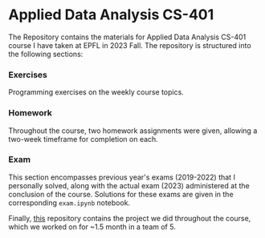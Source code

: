 # Applied Data Analysis CS-401

The Repository contains the materials for Applied Data Analysis CS-401 course I have taken at EPFL in 2023 Fall. The repository is structured into the following sections:

### Exercises
Programming exercises on the weekly course topics.

### Homework
Throughout the course, two homework assignments were given, allowing a two-week timeframe for completion on each.

### Exam 
This section encompasses previous year's exams (2019-2022) that I personally solved, along with the actual exam (2023) administered at the conclusion of the course. Solutions for these exams are given in the corresponding `exam.ipynb` notebook.

Finally, [this](https://github.com/epfl-ada/ada-2023-project-datasquad2023) repository contains the project we did throughout the course, which we worked on for ~1.5 month in a team of 5.
